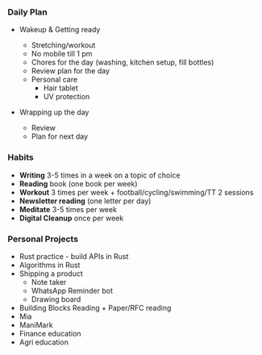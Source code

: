 ### Daily Plan
- Wakeup & Getting ready
	- Stretching/workout
	- No mobile till 1 pm
	- Chores for the day (washing, kitchen setup, fill bottles)
	- Review plan for the day
	- Personal care
		- Hair tablet
		- UV protection

- Wrapping up the day
	- Review 
	- Plan for next day


### Habits 
- **Writing** 3-5 times in a week on a topic of choice
- **Reading** book (one book per week)
- **Workout** 3 times per week + football/cycling/swimming/TT 2 sessions
- **Newsletter reading** (one letter per day)
- **Meditate** 3-5 times per week
- **Digital Cleanup** once per week

### Personal Projects
- Rust practice - build APIs in Rust
- Algorithms in Rust
- Shipping a product 
	- Note taker
	- WhatsApp Reminder bot
	- Drawing board
- Building Blocks Reading + Paper/RFC reading
- Mia
- ManiMark
- Finance education
- Agri education

